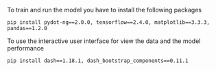 To train and run the model you have to install the following packages

```
pip install pydot-ng==2.0.0, tensorflow==2.4.0, matplotlib==3.3.3, pandas==1.2.0
```

To use the interactive user interface for view the data and the model performance

```
pip install dash==1.18.1, dash_bootstrap_components==0.11.1
```